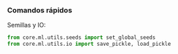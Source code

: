 ### Comandos rápidos

Semillas y IO:

```python
from core.ml.utils.seeds import set_global_seeds
from core.ml.utils.io import save_pickle, load_pickle
```


